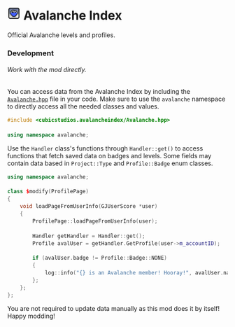 # <img src="../logo.png" width="30" alt="The mod's logo." /> Avalanche Index
Official Avalanche levels and profiles.

### Development
###### Work with the mod directly.
You can access data from the Avalanche Index by including the [`Avalanche.hpp`](Avalanche.hpp) file in your code. Make sure to use the `avalanche` namespace to directly access all the needed classes and values.

```cpp
#include <cubicstudios.avalancheindex/Avalanche.hpp>

using namespace avalanche;
```

Use the `Handler` class's functions through `Handler::get()` to access functions that fetch saved data on badges and levels. Some fields may contain data based in `Project::Type` and `Profile::Badge` enum classes.

```cpp
using namespace avalanche;

class $modify(ProfilePage)
{
	void loadPageFromUserInfo(GJUserScore *user)
	{
		ProfilePage::loadPageFromUserInfo(user);

		Handler getHandler = Handler::get();
		Profile avalUser = getHandler.GetProfile(user->m_accountID);

		if (avalUser.badge != Profile::Badge::NONE)
        {
            log::info("{} is an Avalanche member! Hooray!", avalUser.name);
        };
	};
};
```

You are not required to update data manually as this mod does it by itself! Happy modding!